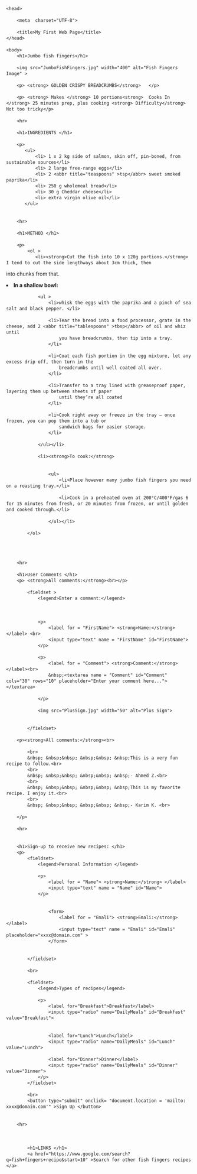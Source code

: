 
<html lang="en-US">


    <head>

        <meta  charset="UTF-8">
  
        <title>My First Web Page</title>
    </head>

    <body> 
        <h1>Jumbo fish fingers</h1>

        <img src="JumboFishFingers.jpg" width="400" alt="Fish Fingers Image" >

        <p> <strong> GOLDEN CRISPY BREADCRUMBS</strong>   </p>

        <p> <strong> Makes </strong> 10 portions<strong>  Cooks In </strong> 25 minutes prep, plus cooking <strong> Difficulty</strong> Not too tricky</p>
            
        <hr>

        <h1>INGREDIENTS </h1>

        <p>
           <ul>
               <li> 1 x 2 kg side of salmon, skin off, pin-boned, from sustainable sources</li>
               <li> 2 large free-range eggs</li>
               <li> 2 <abbr title="teaspoons" >tsp</abbr> sweet smoked paprika</li>
               <li> 250 g wholemeal bread</li>
               <li> 30 g Cheddar cheese</li>
               <li> extra virgin olive oil</li>
           </ul>
        

        <hr>

        <h1>METHOD </h1>
       
        <p>
            <ol >
               <li><strong>Cut the fish into 10 x 120g portions.</strong> I tend to cut the side lengthways about 3cm thick, then
into chunks from that. 
                </li>
                <li><strong>In a shallow bowl:</strong> 
                
                <ul >
                    <li>whisk the eggs with the paprika and a pinch of sea salt and black pepper. </li>

                    <li>Tear the bread into a food processor, grate in the cheese, add 2 <abbr title="tablespoons" >tbsp</abbr> of oil and whiz until
                        you have breadcrumbs, then tip into a tray.
                    </li>

                    <li>Coat each fish portion in the egg mixture, let any excess drip off, then turn in the
                        breadcrumbs until well coated all over.
                    </li>

                    <li>Transfer to a tray lined with greaseproof paper, layering them up between sheets of paper
                        until they’re all coated
                    </li>

                    <li>Cook right away or freeze in the tray – once frozen, you can pop them into a tub or
                        sandwich bags for easier storage.
                    </li>

                </ul></li>

                <li><strong>To cook:</strong> 
            
                
                    <ul>
                        <li>Place however many jumbo fish fingers you need on a roasting tray.</li>

                        <li>Cook in a preheated oven at 200°C/400°F/gas 6 for 15 minutes from fresh, or 20 minutes from frozen, or until golden and cooked through.</li>

                    </ul></li>
                
            </ol>

            
        
        
        <hr>

        <h1>User Comments </h1>
        <p> <strong>All comments:</strong><br></p>

            <fieldset >
                <legend>Enter a comment:</legend>


                
                <p>
                    <label for = "FirstName"> <strong>Name:</strong> </label> <br>
                    <input type="text" name = "FirstName" id="FirstName">
                </p>

                <p>
                    <label for = "Comment"> <strong>Comment:</strong> </label><br>
                    &nbsp;<textarea name = "Comment" id="Comment" cols="30" rows="10" placeholder="Enter your comment here..."></textarea>

                </p>

                <img src="PlusSign.jpg" width="50" alt="Plus Sign">


            </fieldset>    

        <p><strong>All comments:</strong><br>

            <br>
            &nbsp; &nbsp;&nbsp; &nbsp;&nbsp; &nbsp;This is a very fun recipe to follow.<br>
            <br>
            &nbsp; &nbsp;&nbsp; &nbsp;&nbsp; &nbsp;- Ahmed Z.<br>
            <br>
            &nbsp; &nbsp;&nbsp; &nbsp;&nbsp; &nbsp;This is my favorite recipe. I enjoy it.<br>
            <br>
            &nbsp; &nbsp;&nbsp; &nbsp;&nbsp; &nbsp;- Karim K. <br>

        </p>
        
        <hr>
        

        <h1>Sign-up to receive new recipes: </h1>
        <p>
            <fieldset>
                <legend>Personal Information </legend>

                <p>
                    <label for = "Name"> <strong>Name:</strong> </label>
                    <input type="text" name = "Name" id="Name">
                </p>

                
                    <form>
                        <label for = "Emali"> <strong>Emali:</strong> </label>
                        <input type="text" name = "Emali" id="Emali" placeholder="xxxx@domain.com" > 
                    </form>                
                

            </fieldset>

            <br>

            <fieldset>
                <legend>Types of recipes</legend>

                <p>
                    <label for="Breakfast">Breakfast</label>
                    <input type="radio" name="DailyMeals" id="Breakfast" value="Breakfast">

                
                    <label for="Lunch">Lunch</label>
                    <input type="radio" name="DailyMeals" id="Lunch" value="Lunch">
                
                    <label for="Dinner">Dinner</label>
                    <input type="radio" name="DailyMeals" id="Dinner" value="Dinner">
                </p>
            </fieldset>
         
            <br>
            <button type="submit" onclick= "document.location = 'mailto: xxxx@domain.com'" >Sign Up </button>
        

        <hr>


        
            <h1>LINKS </h1> 
            <a href="https://www.google.com/search?q=fish+fingers+recipe&start=10" >Search for other fish fingers recipes </a>
</html>
